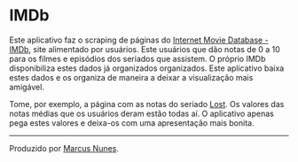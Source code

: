 # IMDb

Este aplicativo faz o scraping de páginas do [Internet Movie Database - IMDb](http://www.imdb.com/), site alimentado por usuários. Este usuários que dão notas de 0 a 10 para os filmes e episódios dos seriados que assistem. O próprio IMDb disponibiliza estes dados já organizados organizados. Este aplicativo baixa estes dados e os organiza de maneira a deixar a visualização mais amigável.

Tome, por exemplo, a página com as notas do seriado [Lost](http://www.imdb.com/title/tt0411008/epdate). Os valores das notas médias que os usuários deram estão todas aí. O aplicativo apenas pega estes valores e deixa-os com uma apresentação mais bonita.

<hr>

Produzido por [Marcus Nunes](http://marcusnunes.me).